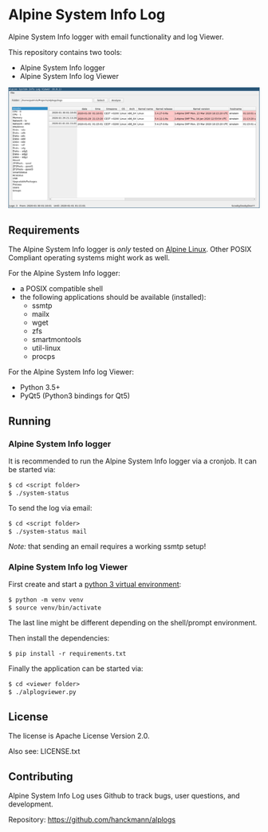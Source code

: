 Alpine System Info Log
======================

Alpine System Info logger with email functionality and log Viewer.

This repository contains two tools:

* Alpine System Info logger
* Alpine System Info log Viewer

![CSV Compare screenshot](https://raw.githubusercontent.com/hanckmann/alplogs/master/assets/screenshot1.png)


Requirements
------------

The Alpine System Info logger is _only_ tested on [Alpine Linux](https://www.alpinelinux.org/).
Other POSIX Compliant operating systems might work as well.

For the Alpine System Info logger:

* a POSIX compatible shell
* the following applications should be available (installed):
  - ssmtp
  - mailx
  - wget
  - zfs
  - smartmontools
  - util-linux
  - procps


For the Alpine System Info log Viewer:

* Python 3.5+
* PyQt5 (Python3 bindings for Qt5)


Running
-------


### Alpine System Info logger

It is recommended to run the Alpine System Info logger via a cronjob.
It can be started via:

```
$ cd <script folder>
$ ./system-status
```

To send the log via email:

```
$ cd <script folder>
$ ./system-status mail
```

*Note:* that sending an email requires a working ssmtp setup!


### Alpine System Info log Viewer

First create and start a [python 3 virtual environment](https://docs.python.org/3/library/venv.html#creating-virtual-environments):

```
$ python -m venv venv
$ source venv/bin/activate
```

The last line might be different depending on the shell/prompt environment.

Then install the dependencies:

```
$ pip install -r requirements.txt
```

Finally the application can be started via:

```
$ cd <viewer folder>
$ ./alplogviewer.py
```


License
-------

The license is Apache License Version 2.0.

Also see: LICENSE.txt


Contributing
------------

Alpine System Info Log uses Github to track bugs, user questions, and development.

Repository: https://github.com/hanckmann/alplogs
